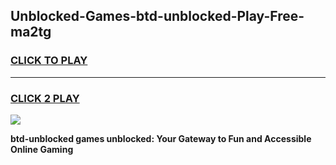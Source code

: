 
## Unblocked-Games-btd-unblocked-Play-Free-ma2tg
<h3>
<a href="https://premium76.site?title=btd-unblocked&ref=12A">CLICK TO PLAY</a></h3>
<hr>

<h3>
<a href="https://premium76.site?title=btd-unblocked&ref=12A">CLICK 2 PLAY</a>
  
</h3>

<a href="https://premium76.site?title=btd-unblocked&ref=12A"><img src="https://clearcache.store/games.png"></a>


**btd-unblocked games unblocked: Your Gateway to Fun and Accessible Online Gaming**

